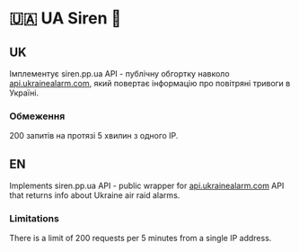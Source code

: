 # 🇺🇦 UA Siren 🚨

## UK
Імплементує siren.pp.ua API - публічну обгортку навколо [api.ukrainealarm.com](https://api.ukrainealarm.com/swagger/index.html), який повертає інформацію про повітряні тривоги в Україні.

### Обмеження

200 запитів на протязі 5 хвилин з одного IP.

## EN
Implements siren.pp.ua API - public wrapper for [api.ukrainealarm.com](https://api.ukrainealarm.com/swagger/index.html) API that returns info about Ukraine air raid alarms.

### Limitations

There is a limit of 200 requests per 5 minutes from a single IP address.
